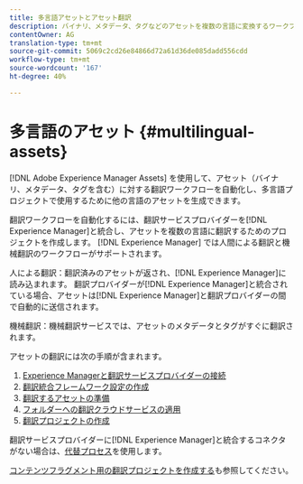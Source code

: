 ```yaml
---
title: 多言語アセットとアセット翻訳
description: バイナリ、メタデータ、タグなどのアセットを複数の言語に変換するワークフローの自動化方法を説明します。
contentOwner: AG
translation-type: tm+mt
source-git-commit: 5069c2cd26e84866d72a61d36de085dadd556cdd
workflow-type: tm+mt
source-wordcount: '167'
ht-degree: 40%

---
```



# 多言語のアセット {#multilingual-assets}

[!DNL Adobe Experience Manager Assets] を使用して、アセット（バイナリ、メタデータ、タグを含む）に対する翻訳ワークフローを自動化し、多言語プロジェクトで使用するために他の言語のアセットを生成できます。

翻訳ワークフローを自動化するには、翻訳サービスプロバイダーを[!DNL Experience Manager]と統合し、アセットを複数の言語に翻訳するためのプロジェクトを作成します。 [!DNL Experience Manager] では人間による翻訳と機械翻訳のワークフローがサポートされます。

人による翻訳：翻訳済みのアセットが返され、[!DNL Experience Manager]に読み込まれます。 翻訳プロバイダーが[!DNL Experience Manager]と統合されている場合、アセットは[!DNL Experience Manager]と翻訳プロバイダーの間で自動的に送信されます。

機械翻訳：機械翻訳サービスでは、アセットのメタデータとタグがすぐに翻訳されます。

アセットの翻訳には次の手順が含まれます。

1. [Experience Managerと翻訳サービスプロバイダーの接続](/help/sites-administering/tc-tic.md#connecting-to-a-translation-service-provider)
1. [翻訳統合フレームワーク設定の作成](/help/sites-administering/tc-tic.md)
1. [翻訳するアセットの準備](preparing-assets-for-translation.md)
1. [フォルダーへの翻訳クラウドサービスの適用](transition-cloud-services.md)
1. [翻訳プロジェクトの作成](translation-projects.md)

翻訳サービスプロバイダーに[!DNL Experience Manager]と統合するコネクタがない場合は、[代替プロセス](/help/sites-administering/tc-manage.md#exporting-a-translation-job)を使用します。

[コンテンツフラグメント用の翻訳プロジェクトを作成する](creating-translation-projects-for-content-fragments.md)も参照してください。
